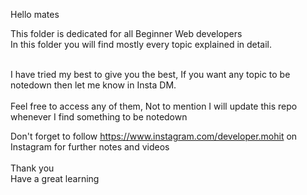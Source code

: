 
Hello mates

This folder is dedicated for all Beginner Web developers <br>
In this folder you will find mostly every topic explained in detail. <br><br>

I have tried my best to give you the best, If you want any topic to be notedown then let me know in Insta DM.<br>
<br>
Feel free to access any of them, Not to mention I will update this repo whenever I find something 
to be notedown <br>

Don't forget to follow https://www.instagram.com/developer.mohit on Instagram for further notes and videos
<br>
<br>
Thank you <br>
Have a great learning
